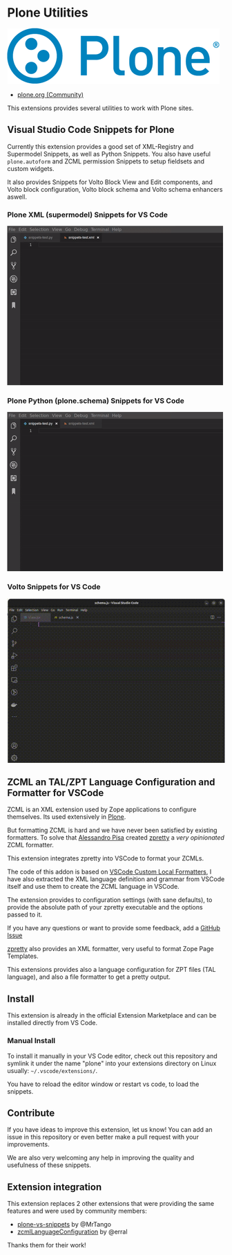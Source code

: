# Plone Utilities

![Plone logo](https://github.com/plone/plone-vs-snippets/raw/master/images/plone-logo-128.png)

- [plone.org (Community)](https://plone.org)

This extensions provides several utilities to work with Plone sites.

## Visual Studio Code Snippets for Plone

Currently this extension provides a good set of XML-Registry and Supermodel Snippets, as well as Python Snippets.
You also have useful `plone.autoform` and ZCML permission Snippets to setup fieldsets and custom widgets.

It also provides Snippets for Volto Block View and Edit components, and Volto block configuration, Volto block schema and Volto schema enhancers aswell.

### Plone XML (supermodel) Snippets for VS Code

![Plone XML Snippets for VS Code](https://github.com/plone/plone-vs-snippets/raw/master/images/vs-code-snippets-xml.gif)

### Plone Python (plone.schema) Snippets for VS Code

![Plone Python Snippets for VS Code](https://github.com/plone/plone-vs-snippets/raw/master/images/vs-code-snippets-python.gif)

### Volto Snippets for VS Code

![Volto Snippets for VS Code](https://github.com/plone/plone-vs-snippets/raw/master/images/vs-code-snippets-volto.gif)

## ZCML an TAL/ZPT Language Configuration and Formatter for VSCode

ZCML is an XML extension used by Zope applications to configure themselves. Its used extensively in [Plone](https://plone.org).

But formatting ZCML is hard and we have never been satisfied by existing formatters. To solve that [Alessandro Pisa](https://github.com/ale-rt) created [zpretty](https://github.com/collective/zpretty/) a _very opinionated_ ZCML formatter.

This extension integrates zpretty into VSCode to format your ZCMLs.

The code of this addon is based on [VSCode Custom Local Formatters](https://github.com/jkillian/vscode-custom-local-formatters), I have also extracted the XML language definition and grammar from VSCode itself and use them to create the ZCML language in VSCode.

The extension provides to configuration settings (with sane defaults), to provide the absolute path of your zpretty executable and the options passed to it.

If you have any questions or want to provide some feedback, add a [GitHub Issue](https://github.com/plone/plone-vs-utilities/issues)

[zpretty](https://github.com/collective/zpretty/) also provides an XML formatter, very useful to format Zope Page Templates.

This extensions provides also a language configuration for ZPT files (TAL language), and also a file formatter to get a pretty output.

## Install

This extension is already in the official Extension Marketplace and can be installed directly from VS Code.

### Manual Install

To install it manually in your VS Code editor, check out this repository and symlink it under the name "plone" into your extensions directory on Linux usually: `~/.vscode/extensions/`.

You have to reload the editor window or restart vs code, to load the snippets.

## Contribute

If you have ideas to improve this extension, let us know! You can add an issue in this repository or even better make a pull request with your improvements.

We are also very welcoming any help in improving the quality and usefulness of these snippets.

## Extension integration

This extension replaces 2 other extensions that were providing the same features and were used by community members:

- [plone-vs-snippets](https://github.com/plone/plone-vs-snippets) by @MrTango
- [zcmlLanguageConfiguration](https://github.com/erral/erral.erralZcmlLanguageConfiguration) by @erral

Thanks them for their work!
